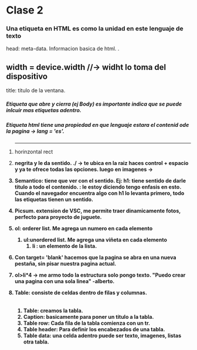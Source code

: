 # Clase 2

### Una etiqueta en HTML es como la unidad en este lenguaje de texto 
head: meta-data. Informacion basica de html. .

## width = device.width  //-> widht lo toma del dispositivo
title: titulo de la ventana.

##### Etiqueta que abre y cierra (ej Body) es importante indica que se puede  inlcuir mas etiquetas adentro.
##### Etiqueta html tiene una propiedad en que lenguaje estara el contenid ode la pagina -> lang = 'es'.

1. <hr> horinzontal rect

1. <strong> negrita  y le da sentido. 
./ -> te ubica en la raiz haces control + espacio y ya te ofrece todas las opciones.  luego en imagenes ->  
1. Semantico: tiene que ver con el sentido.  Ej: h1: tiene sentido de darle titulo a todo el contenido.
   <strong>: le estoy diciendo tengo enfasis en esto. 
Cuando el navegador encuentra algo con h1 lo levanta primero, todo las etiquetas tienen un sentido. 
1. Picsum. extension de VSC, me permite traer dinamicamente fotos, perfecto para proyecto de juguete.
1. ol: orderer list. Me agrega un numero en cada elemento
    1. ul:unordered list. Me agrega una viñeta en cada elemento   
        1. li : un elemento de la lista. 
1. Con target= 'blank' hacemos que la pagina se abra en una nueva pestaña, sin pisar nuestra pagina actual.
1. ol>li*4 -> me armo todo la estructura solo pongo texto. "Puedo crear una pagina con una sola linea" -alberto. 

1. Table: consiste de celdas dentro de filas y columnas.  
    1. <table> </table> Table: creamos la tabla. 
    1. <caption> </caption> Caption: basicamente para poner un titulo a la tabla.
    1. <tr> </tr> Table row: Cada fila de la tabla comienza con un tr.  
    1. <th> </th> Table header: Para definir los encabezados de una tabla. 
    1. <td> </td> Table data: una celda adentro puede ser texto, imagenes, listas otra tabla. 


